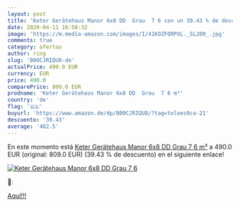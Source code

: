 ```yaml
---
layout: post
title: 'Keter Gerätehaus Manor 6x8 DD  Grau  7 6 con un 39.43 % de descuento'
date: 2020-04-11 16:58:32
image: 'https://m.media-amazon.com/images/I/41KOZFORPXL._SL200_.jpg'
comments: true
category: ofertas
author: ring
slug: 'B00CJRIQU8-de'
actualPrice: 490.0 EUR
currency: EUR
price: 490.0
comparePrice: 809.0 EUR
prodname: 'Keter Gerätehaus Manor 6x8 DD  Grau  7 6 m³'
country: 'de'
flag: '🇩🇪'
buyurl: 'https://www.amazon.de/dp/B00CJRIQU8/?tag=tolees0ca-21'
descuento: '39.43'
average: '482.5'
---
```


En este momento está [Keter Gerätehaus Manor 6x8 DD  Grau  7 6 m³](https://www.amazon.de/dp/B00CJRIQU8/?tag=tolees0ca-21) a 490.0 EUR (original: 809.0 EUR) (39.43 %  de descuento) en el siguiente enlace!

[![Keter Gerätehaus Manor 6x8 DD  Grau  7 6](https://m.media-amazon.com/images/I/41KOZFORPXL._SL200_.jpg)](https://www.amazon.de/dp/B00CJRIQU8/?tag=tolees0ca-21)

🔎:


[Aquí!!!](https://www.amazon.de/dp/B00CJRIQU8/?tag=tolees0ca-21)

